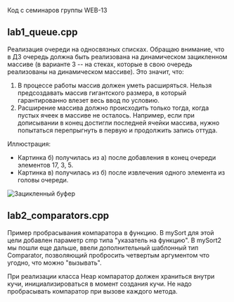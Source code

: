 Код с семинаров группы WEB-13

lab1_queue.cpp
--------------
Реализация очереди на односвязных списках. Обращаю внимание, что в ДЗ очередь должна быть реализована на динамическом зацикленном массиве (в варианте 3 -- на стеках, которые в свою очередь реализованы на динамическом массиве). Это значит, что:
1) В процессе работы массив должен уметь расширяться. Нельзя предсоздавать массив гигантского размера, в который гарантированно влезет весь ввод по условию.
2) Расширение массива должно происходить только тогда, когда пустых ячеек в массиве не осталось. Например, если при дописывании в конец достигли последней ячейки массива, нужно попытаться перепрыгнуть в первую и продолжить запись оттуда.

Иллюстрация:
- Картинка б) получилась из а) после добавления в конец очереди элементов 17, 3, 5.
- Картинка в) получилась из б) после извлечения одного элемента из головы очереди.

![Зацикленный буфер](https://user-images.githubusercontent.com/1894130/194703133-14d6ab57-de4f-4cba-b15d-0bdfe4145b10.png)

lab2_comparators.cpp
--------------------
Пример пробрасывания компаратора в функцию. В mySort для этой цели добавлен параметр cmp типа "указатель на функцию". В mySort2 мы пошли еще дальше, ввели дополнительный шаблонный тип Comparator, позволяющий пробросить четвертым аргументом что угодно, что можно "вызывать".

При реализации класса Heap компаратор должен храниться внутри кучи, инициализироваться в момент создания кучи. Не надо пробрасывать компаратор при вызове каждого метода.

